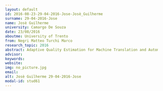 ```yaml
---
layout: default 
id: 2016-08-23-29-04-2016-Jose-Josè_Guilherme
surname: 29-04-2016-Jose
name: Josè Guilherme
university: Camargo De Souza
date: 23/08/2016
aboutme: University of Trento
from: Negri Matteo Turchi Marco
research_topic: 2016
abstract: Adaptive Quality Estimation for Machine Translation and Automatic Speech Recognition
advisor: 
keywords: 
website: 
img: no_picture.jpg
email: 
alt: Josè Guilherme 29-04-2016-Jose
modal-id: stud61
---
```

